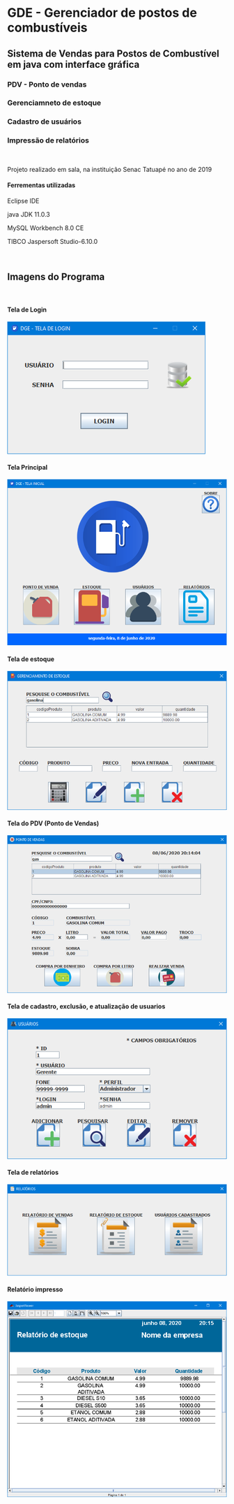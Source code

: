 # GDE - Gerenciador de postos de combustíveis 
<h2>Sistema de Vendas para Postos de Combustível em java com interface gráfica</h2>
<h3>PDV - Ponto de vendas</h3>
<h3>Gerenciamneto de estoque</h3>
<h3>Cadastro de usuários</h3>
<h3>Impressão de relatórios</h3>
<br>
<p>Projeto realizado em sala, na instituição Senac Tatuapé no ano de 2019</p>
<h4>Ferrementas utilizadas</h4>
<p>Eclipse IDE</p>
<p>java JDK 11.0.3</p>
<p>MySQL Workbench 8.0 CE</p>
<p>TIBCO Jaspersoft Studio-6.10.0</p>
<br>
<h2>Imagens do Programa</h2>
<br>
<h4>Tela de Login</h4>
<img src="imgs/login.PNG">
<br>
<h4>Tela Principal</h4>
<img src="imgs/principal.PNG">
<br>
<h4>Tela de estoque</h4>
<img src="imgs/estoque.PNG">
<br>
<h4>Tela do PDV (Ponto de Vendas)</h4>
<img src="imgs/pdv.PNG">
<br>
<h4>Tela de cadastro, exclusão, e atualização de usuarios</h4>
<img src="imgs/usuarios.PNG">
<br>
<h4>Tela de relatórios</h4>
<img src="imgs/relatorios.PNG">
<br>
<h4>Relatório impresso</h4>
<img src="imgs/relatorio.PNG">
<br>
